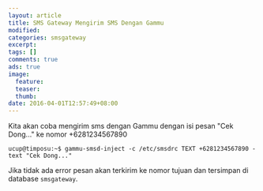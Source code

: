 ```yaml
---
layout: article
title: SMS Gateway Mengirim SMS Dengan Gammu
modified:
categories: smsgateway
excerpt:
tags: []
comments: true
ads: true
image:
  feature:
  teaser:
  thumb:
date: 2016-04-01T12:57:49+08:00
---
```


Kita akan coba mengirim sms dengan Gammu dengan isi pesan "Cek Dong..." ke nomor +6281234567890

```
ucup@timposu:~$ gammu-smsd-inject -c /etc/smsdrc TEXT +6281234567890 -text "Cek Dong..."
```
Jika tidak ada error pesan akan terkirim ke nomor tujuan dan tersimpan di database `smsgateway`.

